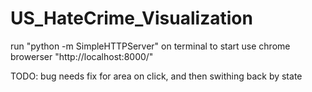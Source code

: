 # US_HateCrime_Visualization


run "python -m SimpleHTTPServer" on terminal to start
use chrome browerser "http://localhost:8000/"

TODO: bug needs fix for area on click, and then swithing back by state